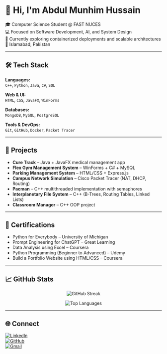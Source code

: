 # 👋 Hi, I'm Abdul Munhim Hussain

🎓 Computer Science Student @ FAST NUCES  
💻 Focused on Software Development, AI, and System Design  
🌱 Currently exploring containerized deployments and scalable architectures  
📍 Islamabad, Pakistan

---

## 🛠️ Tech Stack

**Languages:**  
`C++`, `Python`, `Java`, `C#`, `SQL`

**Web & UI:**  
`HTML`, `CSS`, `JavaFX`, `WinForms`

**Databases:**  
`MongoDB`, `MySQL`, `PostgreSQL`

**Tools & DevOps:**  
`Git`, `GitHub`, `Docker`, `Packet Tracer`

---

## 📂 Projects

- **Cure Track** – Java + JavaFX medical management app  
- **Flex Gym Management System** – WinForms + C# + MySQL  
- **Parking Management System** – HTML/CSS + Express.js  
- **Campus Network Simulation** – Cisco Packet Tracer (NAT, DHCP, Routing)  
- **Pacman** – C++ multithreaded implementation with semaphores  
- **Interplanetary File System** – C++ (B-Trees, Routing Tables, Linked Lists)  
- **Classroom Manager** – C++ OOP project  

---

## 📜 Certifications

- Python for Everybody – University of Michigan  
- Prompt Engineering for ChatGPT – Great Learning  
- Data Analysis using Excel – Coursera  
- Python Programming (Beginner to Advanced) – Udemy  
- Build a Portfolio Website using HTML/CSS – Coursera  

---

## 📈 GitHub Stats

<p align="center">
  <img src="https://github-readme-streak-stats.herokuapp.com/?user=munhim&theme=radical&hide_border=true" alt="GitHub Streak"/>
</p>

<p align="center">
  <img src="https://github-readme-stats.vercel.app/api/top-langs/?username=munhim&layout=compact&theme=radical&hide_border=true" alt="Top Languages"/>
</p>

---

## 🌐 Connect

[![LinkedIn](https://img.shields.io/badge/-LinkedIn-0077B5?style=flat&logo=linkedin&logoColor=white)](https://www.linkedin.com/in/abdulmunhimhussain/)  
[![GitHub](https://img.shields.io/badge/-GitHub-181717?style=flat&logo=github&logoColor=white)](https://github.com/munhim)  
[![Gmail](https://img.shields.io/badge/-Gmail-D14836?style=flat&logo=gmail&logoColor=white)](mailto:abdulmunhim2002@gmail.com)
